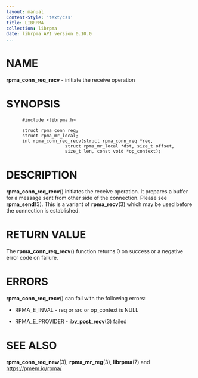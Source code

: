 ```yaml
---
layout: manual
Content-Style: 'text/css'
title: LIBRPMA
collection: librpma
date: librpma API version 0.10.0
...
```


[comment]: <> (SPDX-License-Identifier: BSD-3-Clause)
[comment]: <> (Copyright 2020-2022, Intel Corporation)

NAME
====

**rpma\_conn\_req\_recv** - initiate the receive operation

SYNOPSIS
========

          #include <librpma.h>

          struct rpma_conn_req;
          struct rpma_mr_local;
          int rpma_conn_req_recv(struct rpma_conn_req *req,
                          struct rpma_mr_local *dst, size_t offset,
                          size_t len, const void *op_context);

DESCRIPTION
===========

**rpma\_conn\_req\_recv**() initiates the receive operation. It prepares
a buffer for a message sent from other side of the connection. Please
see **rpma\_send**(3). This is a variant of **rpma\_recv**(3) which may
be used before the connection is established.

RETURN VALUE
============

The **rpma\_conn\_req\_recv**() function returns 0 on success or a
negative error code on failure.

ERRORS
======

**rpma\_conn\_req\_recv**() can fail with the following errors:

-   RPMA\_E\_INVAL - req or src or op\_context is NULL

-   RPMA\_E\_PROVIDER - **ibv\_post\_recv**(3) failed

SEE ALSO
========

**rpma\_conn\_req\_new**(3), **rpma\_mr\_reg**(3), **librpma**(7) and
https://pmem.io/rpma/
